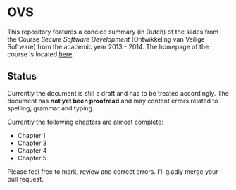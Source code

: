 OVS
===

This repository features a concice summary (in Dutch) of the slides from the Course *Secure Software Development* (Ontwikkeling van Veilige Software) from the academic year 2013 - 2014. The homepage of the course is located [here](http://people.cs.kuleuven.be/~frank.piessens/OVS/).

Status
------

Currently the document is still a draft and has to be treated accordingly. The document has **not yet been proofread** and may content errors related to spelling, grammar and typing. 

Currently the following chapters are almost complete:

* Chapter 1
* Chapter 3
* Chapter 4
* Chapter 5

Please feel free to mark, review and correct errors. I'll gladly merge your pull request. 
